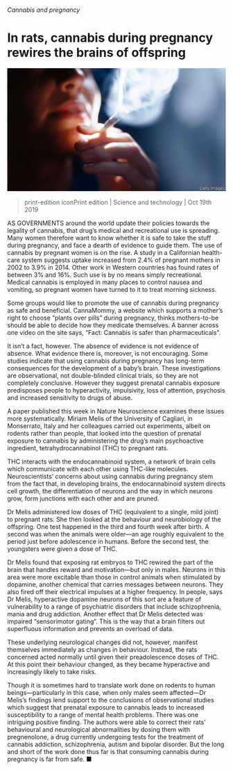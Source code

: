 ###### Cannabis and pregnancy

# In rats, cannabis during pregnancy rewires the brains of offspring 

![image](images/20191019_stp502.jpg) 

> print-edition iconPrint edition | Science and technology | Oct 19th 2019 

AS GOVERNMENTS around the world update their policies towards the legality of cannabis, that drug’s medical and recreational use is spreading. Many women therefore want to know whether it is safe to take the stuff during pregnancy, and face a dearth of evidence to guide them. The use of cannabis by pregnant women is on the rise. A study in a Californian health-care system suggests uptake increased from 2.4% of pregnant mothers in 2002 to 3.9% in 2014. Other work in Western countries has found rates of between 3% and 16%. Such use is by no means simply recreational. Medical cannabis is employed in many places to control nausea and vomiting, so pregnant women have turned to it to treat morning sickness. 

Some groups would like to promote the use of cannabis during pregnancy as safe and beneficial. CannaMommy, a website which supports a mother’s right to choose “plants over pills” during pregnancy, thinks mothers-to-be should be able to decide how they medicate themselves. A banner across one video on the site says, “Fact: Cannabis is safer than pharmaceuticals”. 

It isn’t a fact, however. The absence of evidence is not evidence of absence. What evidence there is, moreover, is not encouraging. Some studies indicate that using cannabis during pregnancy has long-term consequences for the development of a baby’s brain. These investigations are observational, not double-blinded clinical trials, so they are not completely conclusive. However they suggest prenatal cannabis exposure predisposes people to hyperactivity, impulsivity, loss of attention, psychosis and increased sensitivity to drugs of abuse. 

A paper published this week in Nature Neuroscience examines these issues more systematically. Miriam Melis of the University of Cagliari, in Monserrato, Italy and her colleagues carried out experiments, albeit on rodents rather than people, that looked into the question of prenatal exposure to cannabis by administering the drug’s main psychoactive ingredient, tetrahydrocannabinol (THC) to pregnant rats. 

THC interacts with the endocannabinoid system, a network of brain cells which communicate with each other using THC-like molecules. Neuroscientists’ concerns about using cannabis during pregnancy stem from the fact that, in developing brains, the endocannabinoid system directs cell growth, the differentiation of neurons and the way in which neurons grow, form junctions with each other and are pruned. 

Dr Melis administered low doses of THC (equivalent to a single, mild joint) to pregnant rats. She then looked at the behaviour and neurobiology of the offspring. One test happened in the third and fourth week after birth. A second was when the animals were older—an age roughly equivalent to the period just before adolescence in humans. Before the second test, the youngsters were given a dose of THC. 

Dr Melis found that exposing rat embryos to THC rewired the part of the brain that handles reward and motivation—but only in males. Neurons in this area were more excitable than those in control animals when stimulated by dopamine, another chemical that carries messages between neurons. They also fired off their electrical impulses at a higher frequency. In people, says Dr Melis, hyperactive dopamine neurons of this sort are a feature of vulnerability to a range of psychiatric disorders that include schizophrenia, mania and drug addiction. Another effect that Dr Melis detected was impaired “sensorimotor gating”. This is the way that a brain filters out superfluous information and prevents an overload of data. 

These underlying neurological changes did not, however, manifest themselves immediately as changes in behaviour. Instead, the rats concerned acted normally until given their preadolescence doses of THC. At this point their behaviour changed, as they became hyperactive and increasingly likely to take risks. 

Though it is sometimes hard to translate work done on rodents to human beings—particularly in this case, when only males seem affected—Dr Melis’s findings lend support to the conclusions of observational studies which suggest that prenatal exposure to cannabis leads to increased susceptibility to a range of mental health problems. There was one intriguing positive finding. The authors were able to correct their rats’ behavioural and neurological abnormalities by dosing them with pregnenolone, a drug currently undergoing tests for the treatment of cannabis addiction, schizophrenia, autism and bipolar disorder. But the long and short of the work done thus far is that consuming cannabis during pregnancy is far from safe. ■ 

